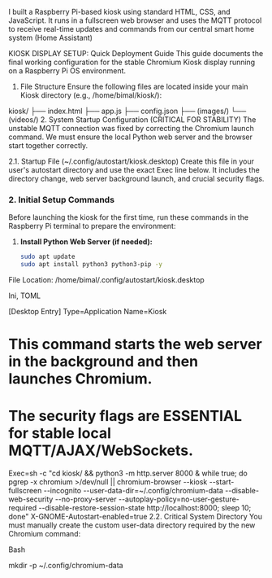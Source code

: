 I built a Raspberry Pi-based kiosk using standard HTML, CSS, and JavaScript. It runs in a fullscreen web browser and uses the MQTT protocol to receive real-time updates and commands from our central smart home system (Home Assistant)

KIOSK DISPLAY SETUP: Quick Deployment Guide
This guide documents the final working configuration for the stable Chromium Kiosk display running on a Raspberry Pi OS environment.

1. File Structure
Ensure the following files are located inside your main Kiosk directory (e.g., /home/bimal/kiosk/):

kiosk/
├── index.html
├── app.js
├── config.json
├── (images/)
└── (videos/)
2. System Startup Configuration (CRITICAL FOR STABILITY)
The unstable MQTT connection was fixed by correcting the Chromium launch command. We must ensure the local Python web server and the browser start together correctly.

2.1. Startup File (~/.config/autostart/kiosk.desktop)
Create this file in your user's autostart directory and use the exact Exec line below. It includes the directory change, web server background launch, and crucial security flags.

### 2. Initial Setup Commands

Before launching the kiosk for the first time, run these commands in the Raspberry Pi terminal to prepare the environment:

1. **Install Python Web Server (if needed):**
   ```bash
   sudo apt update
   sudo apt install python3 python3-pip -y


File Location: /home/bimal/.config/autostart/kiosk.desktop

Ini, TOML

[Desktop Entry]
Type=Application
Name=Kiosk
# This command starts the web server in the background and then launches Chromium.
# The security flags are ESSENTIAL for stable local MQTT/AJAX/WebSockets.
Exec=sh -c "cd kiosk/ && python3 -m http.server 8000 & while true; do pgrep -x chromium >/dev/null || chromium-browser --kiosk --start-fullscreen --incognito --user-data-dir=~/.config/chromium-data --disable-web-security --no-proxy-server --autoplay-policy=no-user-gesture-required --disable-restore-session-state http://localhost:8000; sleep 10; done"
X-GNOME-Autostart-enabled=true
2.2. Critical System Directory
You must manually create the custom user-data directory required by the new Chromium command:

Bash

mkdir -p ~/.config/chromium-data
